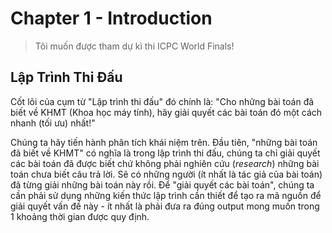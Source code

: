# Chapter 1 - Introduction
> Tôi muốn được tham dự kì thi ICPC World Finals!

## Lập Trình Thi Đấu

Cốt lõi của cụm từ "Lập trình thi đấu" đó chính là: "Cho những bài toán đã biết về KHMT (Khoa học máy tính), hãy giải quyết các bài toán đó một cách nhanh (tối ưu) nhất!"

Chúng ta hãy tiến hành phân tích khái niệm trên. Đầu tiên, "những bài toán đã biết về KHMT" có nghĩa là trong lập trình thi đấu, chúng ta chỉ giải quyết các bài toán đã được biết chứ không phải nghiên cứu (*research*) những bài toán chưa biết câu trả lời. Sẽ có những người (ít nhất là tác giả của bài toán) đã từng giải những bài toán này rồi. Để "giải quyết các bài toán", chúng ta cần phải sử dụng những kiến thức lập trình cần thiết để tạo ra mã nguồn để giải quyết vấn đề này - ít nhất là phải đưa ra đúng output mong muốn trong 1 khoảng thời gian được quy định.